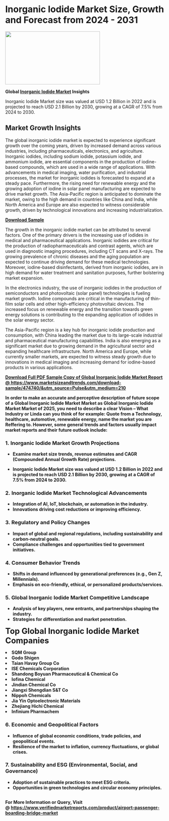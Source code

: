 <H1>Inorganic Iodide Market Size, Growth and Forecast from 2024 - 2031</H1><img class="aligncenter size-medium wp-image-584254" src="https://thirdeyenews.in/wp-content/uploads/2024/09/Global-Market-Research-300x168.jpeg" alt="" width="300" height="168" /><p><strong>Global&nbsp;<a href="https://www.marketsizeandtrends.com/download-sample/474740/&amp;utm_source=Pulse&amp;utm_medium=210">Inorganic Iodide Market</a> Insights</strong></p><p>Inorganic Iodide Market size was valued at USD 1.2 Billion in 2022 and is projected to reach USD 2.1 Billion by 2030, growing at a CAGR of 7.5% from 2024 to 2030.</p><p><h2>Market Growth Insights</h2> <p>The global inorganic iodide market is expected to experience significant growth over the coming years, driven by increased demand across various industries, including pharmaceuticals, electronics, and agriculture. Inorganic iodides, including sodium iodide, potassium iodide, and ammonium iodide, are essential components in the production of iodine-based compounds, which are used in a wide range of applications. With advancements in medical imaging, water purification, and industrial processes, the market for inorganic iodides is forecasted to expand at a steady pace. Furthermore, the rising need for renewable energy and the growing adoption of iodine in solar panel manufacturing are expected to drive market growth. The Asia-Pacific region is anticipated to dominate the market, owing to the high demand in countries like China and India, while North America and Europe are also expected to witness considerable growth, driven by technological innovations and increasing industrialization.</p> <p><strong><a href="#">Download Sample</a></strong></p> <p>The growth in the inorganic iodide market can be attributed to several factors. One of the primary drivers is the increasing use of iodides in medical and pharmaceutical applications. Inorganic iodides are critical for the production of radiopharmaceuticals and contrast agents, which are used in diagnostic imaging procedures, including CT scans and X-rays. The growing prevalence of chronic diseases and the aging population are expected to continue driving demand for these medical technologies. Moreover, iodine-based disinfectants, derived from inorganic iodides, are in high demand for water treatment and sanitation purposes, further bolstering market expansion.</p> <p>In the electronics industry, the use of inorganic iodides in the production of semiconductors and photovoltaic (solar panel) technologies is fueling market growth. Iodine compounds are critical in the manufacturing of thin-film solar cells and other high-efficiency photovoltaic devices. The increased focus on renewable energy and the transition towards green energy solutions is contributing to the expanding application of iodides in the solar energy sector.</p> <p>The Asia-Pacific region is a key hub for inorganic iodide production and consumption, with China leading the market due to its large-scale industrial and pharmaceutical manufacturing capabilities. India is also emerging as a significant market due to growing demand in the agricultural sector and expanding healthcare infrastructure. North America and Europe, while currently smaller markets, are expected to witness steady growth due to innovations in medical imaging and increasing demand for iodine-based products in various applications.</p> <p><strong><a href="#"></p><p><span class=""><strong>Download Full PDF Sample Copy of Global Inorganic Iodide Market Report</strong> @ <a href="https://www.marketsizeandtrends.com/download-sample/474740/&amp;utm_source=Pulse&amp;utm_medium=210" target="_blank">https://www.marketsizeandtrends.com/download-sample/474740/&amp;utm_source=Pulse&amp;utm_medium=210</a></span></p><p>In order to make an accurate and perceptive description of future scope of a Global&nbsp;Inorganic Iodide Market Market as Global&nbsp;Inorganic Iodide Market Market of 2025, you need to describe a clear Vision &ndash; What Industry or Linda can you think of for example: Quote from a Technology, healthcare, automotive, renewable energy, name the market you are Reffering to. However, some general trends and factors usually impact market reports and their future outlook include:</p><h3>1.&nbsp;<strong>Inorganic Iodide Market Growth Projections</strong></h3><ul><li>Examine market size trends, revenue estimates and CAGR (Compounded Annual Growth Rate) projections.</li><li><p>Inorganic Iodide Market size was valued at USD 1.2 Billion in 2022 and is projected to reach USD 2.1 Billion by 2030, growing at a CAGR of 7.5% from 2024 to 2030.</p></li></ul><h3>2.&nbsp;<strong>Inorganic Iodide Market Technological Advancements</strong></h3><ul><li>Integration of AI, IoT, blockchain, or automation in the industry.</li><li>Innovations driving cost reductions or improving efficiency.</li></ul><h3>3.&nbsp;<strong>Regulatory and Policy Changes</strong></h3><ul><li>Impact of global and regional regulations, including sustainability and carbon-neutral goals.</li><li>Compliance challenges and opportunities tied to government initiatives.</li></ul><h3>4.&nbsp;<strong>Consumer Behavior Trends</strong></h3><ul><li>Shifts in demand influenced by generational preferences (e.g., Gen Z, Millennials).</li><li>Emphasis on eco-friendly, ethical, or personalized products/services.</li></ul><h3>5.&nbsp;<strong>Global Inorganic Iodide Market Competitive Landscape</strong></h3><ul><li>Analysis of key players, new entrants, and partnerships shaping the industry.</li><li>Strategies for differentiation and market penetration.</li></ul><p data-pm-slice="1 1 []"><span style="color: inherit; font-family: inherit; font-size: 25px;">Top Global Inorganic Iodide Market Companies</span></p><div class="" data-test-id=""><p><li>SQM Group</li><li> Godo Shigen</li><li> Taian Havay Group Co</li><li> ISE Chemicals Corporation</li><li> Shandong Boyuan Pharmaceutical & Chemical Co</li><li> Iofina Chemical</li><li> Jindian Chemical Co</li><li> Jiangxi Shengdian S&T Co</li><li> Nippoh Chemicals</li><li> Jia Yin Optoelectronic Materials</li><li> Zhejiang Hichi Chemical</li><li> Infinium Pharmachem</li></p></div><h3>6.&nbsp;<strong>Economic and Geopolitical Factors</strong></h3><ul><li>Influence of global economic conditions, trade policies, and geopolitical events.</li><li>Resilience of the market to inflation, currency fluctuations, or global crises.</li></ul><h3>7.&nbsp;<strong>Sustainability and ESG (Environmental, Social, and Governance)</strong></h3><ul><li>Adoption of sustainable practices to meet ESG criteria.</li><li>Opportunities in green technologies and circular economy principles.</li></ul><h2><strong style="font-size: 14px;">For More Information or Query, Visit @&nbsp;</strong><a style="background-color: #ffffff; font-size: 14px;" href="https://www.marketsizeandtrends.com/report/inorganic-iodide-market/" target="_blank">https://www.verifiedmarketreports.com/product/airport-passenger-boarding-bridge-market</a></h2>
